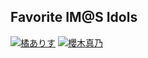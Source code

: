 ## Favorite IM@S Idols
[![橘ありす](https://img.shields.io/badge/CINDERELLA%20GIRLS-%E6%A9%98%E3%81%82%E3%82%8A%E3%81%99-5881C1?style=for-the-badge)](https://idollist.idolmaster-official.jp/detail/20104)
[![櫻木真乃](https://img.shields.io/badge/SHINY%20COLORS-%E6%AB%BB%E6%9C%A8%E7%9C%9F%E4%B9%83-FFBAD6?style=for-the-badge)](https://idollist.idolmaster-official.jp/detail/50011)
